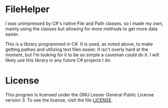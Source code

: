 FileHelper
==========

I was unimpressed by C#'s native File and Path classes, so I made my own, mainly using the classes but allowing for more methods to get more data easier.


This is a library programmed in C#.  It is used, as noted above, to make getting pathes and utilizing text files easier.  It isn't overly hard at the moment, but I'm looking for it to be so simple a caveman could do it.  I will likely use this library in any future C# projects I do.

License
=======

This program is licensed under the GNU Lesser General Public License version 3. To see the license, visit the file [LICENSE](LICENSE).
